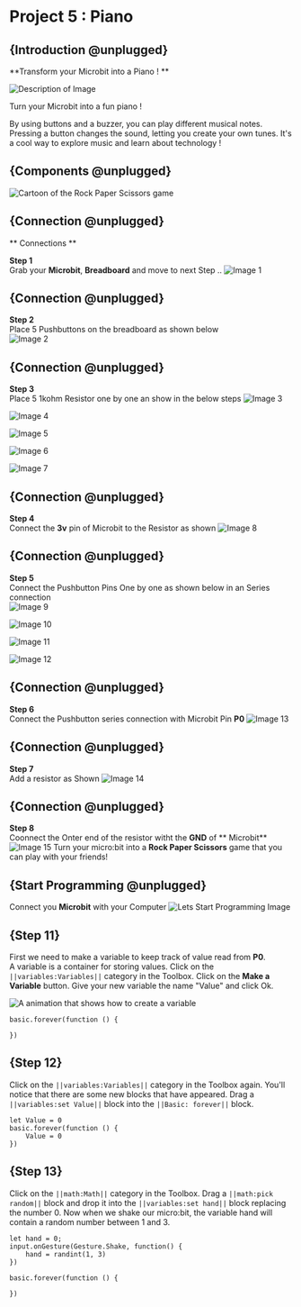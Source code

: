# Project 5 : Piano

## {Introduction @unplugged}

**Transform your Microbit into a Piano ! **

![Description of Image](https://edusharks.github.io/microbit_test/static/Piano.gif)

Turn your Microbit into a fun piano !
 
By using buttons and a buzzer, you can play different musical notes. Pressing a button changes the sound, letting you create your own tunes. It's a cool way to explore music and learn about technology ! 


## {Components @unplugged}

![Cartoon of the Rock Paper Scissors game](https://raw.githubusercontent.com/Edusharks/microbit_test/master/docs/static/CN.png)


## {Connection @unplugged}

** Connections **

**Step 1**  
Grab your **Microbit**, **Breadboard** and move to next Step ..
![Image 1](https://raw.githubusercontent.com/Edusharks/microbit_test/master/docs/static/S1.png)

## {Connection @unplugged}

**Step 2**  
Place 5 Pushbuttons on the breadboard as shown below  
![Image 2](https://raw.githubusercontent.com/Edusharks/microbit_test/master/docs/static/S2.png)

## {Connection @unplugged}

**Step 3**  
Place 5 1kohm Resistor one by one an show in the below steps
![Image 3](https://raw.githubusercontent.com/Edusharks/microbit_test/master/docs/static/S3.png)

![Image 4](https://raw.githubusercontent.com/Edusharks/microbit_test/master/docs/static/S4.png)

![Image 5](https://raw.githubusercontent.com/Edusharks/microbit_test/master/docs/static/S5.png)

![Image 6](https://raw.githubusercontent.com/Edusharks/microbit_test/master/docs/static/S6.png)

![Image 7](https://raw.githubusercontent.com/Edusharks/microbit_test/master/docs/static/S7.png)

## {Connection @unplugged}
**Step 4**  
Connect the **3v** pin of Microbit to the Resistor as shown
![Image 8](https://raw.githubusercontent.com/Edusharks/microbit_test/master/docs/static/S8.png)

## {Connection @unplugged}
**Step 5**  
Connect the Pushbutton Pins One by one as shown below in an Series connection  
![Image 9](https://raw.githubusercontent.com/Edusharks/microbit_test/master/docs/static/S9.png)

![Image 10](https://raw.githubusercontent.com/Edusharks/microbit_test/master/docs/static/S10.png)

![Image 11](https://raw.githubusercontent.com/Edusharks/microbit_test/master/docs/static/S11.png)

![Image 12](https://raw.githubusercontent.com/Edusharks/microbit_test/master/docs/static/S12.png)

## {Connection @unplugged}
**Step 6**  
Connect the Pushbutton series connection with Microbit Pin **P0**
![Image 13](https://raw.githubusercontent.com/Edusharks/microbit_test/master/docs/static/S13.png)

## {Connection @unplugged}
**Step 7**  
Add a resistor as Shown
![Image 14](https://raw.githubusercontent.com/Edusharks/microbit_test/master/docs/static/S14.png)

## {Connection @unplugged}
**Step 8**  
Coonnect the Onter end of the resistor witht the **GND** of ** Microbit**
![Image 15](https://raw.githubusercontent.com/Edusharks/microbit_test/master/docs/static/S15.png)
Turn your micro:bit into a **Rock Paper Scissors** game that you can play with your friends!

## {Start Programming @unplugged}
Connect you **Microbit** with your Computer
![Lets Start Programming Image](https://raw.githubusercontent.com/Edusharks/microbit_test/master/docs/static/LSP.png)

 

## {Step 11}

First we need to make a variable to keep track of value read from **P0**.   
A variable is a container for storing values. Click on the ``||variables:Variables||`` category in the Toolbox. Click on the **Make a Variable** button. Give your new variable the name "Value" and click Ok.

![A animation that shows how to create a variable](https://raw.githubusercontent.com/Edusharks/microbit_test/master/docs/static/S0.gif)

```blocks
basic.forever(function () {
	
})
```

## {Step 12}

Click on the ``||variables:Variables||`` category in the Toolbox again. You'll notice that there are some new blocks that have appeared. Drag a ``||variables:set Value||`` block into the ``||Basic: forever||`` block.

```blocks
let Value = 0
basic.forever(function () {
    Value = 0
})
```



## {Step 13}

Click on the ``||math:Math||`` category in the Toolbox. Drag a ``||math:pick random||`` block and drop it into the ``||variables:set hand||`` block replacing the number 0. Now when we shake our micro:bit, the variable hand will contain a random number between 1 and 3.

```blocks
let hand = 0;
input.onGesture(Gesture.Shake, function() {
    hand = randint(1, 3)
})
```


```template
basic.forever(function () {
	
})
```